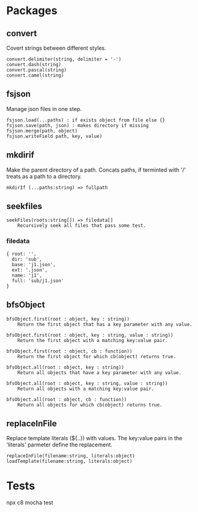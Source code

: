 # Packages

## convert
Covert strings between different styles.

    convert.delimiter(string, delimiter = '-')
    convert.dash(string)
    convert.pascal(string)
    convert.camel(string)

## fsjson
Manage json files in one step.

    fsjson.load(...paths) : if exists object from file else {}
    fsjson.save(path, json) : makes directory if missing
    fsjson.merge(path, object)
    fsjson.writeField path, key, value)

## mkdirif
Make the parent directory of a path.     Concats paths, if terminted with '/' treats as a path to a directory.

    mkdirIf (...paths:string) => fullpath

## seekfiles
    seekFiles(roots:string[]) => filedata[]
        Recursively seek all files that pass some test.

### filedata       
    { root: '',
      dir: 'sub',
      base: 'j1.json',
      ext: '.json',
      name: 'j1',
      full: 'sub/j1.json'
    }

## bfsObject

    bfsObject.first(root : object, key : string))
        Return the first object that has a key parameter with any value.

    bfsObject.first(root : object, key : string, value : string))
        Return the first object with a matching key:value pair.

    bfsObject.first(root : object, cb : function))
        Return the first object for which cb(object) returns true.

    bfsObject.all(root : object, key : string))
        Return all objects that have a key parameter with any value.

    bfsObject.all(root : object, key : string, value : string))
        Return all objects with a matching key:value pair.

    bfsObject.all(root : object, cb : function))
        Return all objects for which cb(object) returns true.        

    
    

## replaceInFile
Replace template literals (${..}) with values.  The key:value pairs in the 'literals' parmeter define the replacement.

    replaceInFile(filename:string, literals:object)
    loadTemplate(filename:string, literals:object)

Tests
=====

npx c8 mocha test
